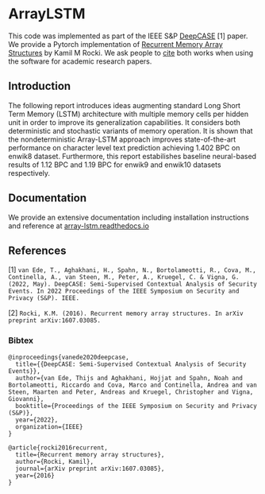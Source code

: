 # ArrayLSTM
This code was implemented as part of the IEEE S&P [DeepCASE](https://vm-thijs.ewi.utwente.nl/static/homepage/papers/deepcase.pdf) [1] paper.
We provide a Pytorch implementation of [Recurrent Memory Array Structures](https://arxiv.org/abs/1607.03085) by Kamil M Rocki.
We ask people to [cite](#References) both works when using the software for academic research papers.

## Introduction
The following report introduces ideas augmenting standard Long Short Term Memory (LSTM) architecture with multiple memory cells per hidden unit in order to improve its generalization capabilities.
It considers both deterministic and stochastic variants of memory operation.
It is shown that the nondeterministic Array-LSTM approach improves state-of-the-art performance on character level text prediction achieving 1.402 BPC on enwik8 dataset.
Furthermore, this report estabilishes baseline neural-based results of 1.12 BPC and 1.19 BPC for enwik9 and enwik10 datasets respectively.

## Documentation
We provide an extensive documentation including installation instructions and reference at [array-lstm.readthedocs.io](https://array-lstm.readthedocs.io/en/latest)

## References
[1] `van Ede, T., Aghakhani, H., Spahn, N., Bortolameotti, R., Cova, M., Continella, A., van Steen, M., Peter, A., Kruegel, C. & Vigna, G. (2022, May). DeepCASE: Semi-Supervised Contextual Analysis of Security Events. In 2022 Proceedings of the IEEE Symposium on Security and Privacy (S&P). IEEE.`

[2] `Rocki, K.M. (2016). Recurrent memory array structures. In arXiv preprint arXiv:1607.03085.`


### Bibtex
```
@inproceedings{vanede2020deepcase,
  title={{DeepCASE: Semi-Supervised Contextual Analysis of Security Events}},
  author={van Ede, Thijs and Aghakhani, Hojjat and Spahn, Noah and Bortolameotti, Riccardo and Cova, Marco and Continella, Andrea and van Steen, Maarten and Peter, Andreas and Kruegel, Christopher and Vigna, Giovanni},
  booktitle={Proceedings of the IEEE Symposium on Security and Privacy (S&P)},
  year={2022},
  organization={IEEE}
}
```

```
@article{rocki2016recurrent,
  title={Recurrent memory array structures},
  author={Rocki, Kamil},
  journal={arXiv preprint arXiv:1607.03085},
  year={2016}
}

```
